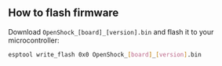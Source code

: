 ## How to flash firmware

Download `OpenShock_[board]_[version].bin` and flash it to your microcontroller:

```bash
esptool write_flash 0x0 OpenShock_[board]_[version].bin
```
